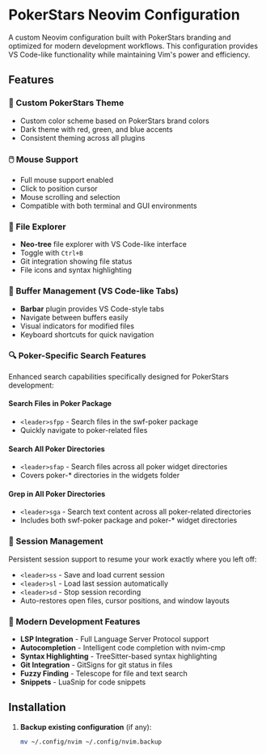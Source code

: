 # PokerStars Neovim Configuration

A custom Neovim configuration built with PokerStars branding and optimized for modern development workflows. This configuration provides VS Code-like functionality while maintaining Vim's power and efficiency.

## Features

### 🎨 Custom PokerStars Theme

- Custom color scheme based on PokerStars brand colors
- Dark theme with red, green, and blue accents
- Consistent theming across all plugins

### 🖱️ Mouse Support

- Full mouse support enabled
- Click to position cursor
- Mouse scrolling and selection
- Compatible with both terminal and GUI environments

### 📁 File Explorer

- **Neo-tree** file explorer with VS Code-like interface
- Toggle with `Ctrl+B`
- Git integration showing file status
- File icons and syntax highlighting

### 📑 Buffer Management (VS Code-like Tabs)

- **Barbar** plugin provides VS Code-style tabs
- Navigate between buffers easily
- Visual indicators for modified files
- Keyboard shortcuts for quick navigation

### 🔍 Poker-Specific Search Features

Enhanced search capabilities specifically designed for PokerStars development:

#### Search Files in Poker Package

- `<leader>sfpp` - Search files in the swf-poker package
- Quickly navigate to poker-related files

#### Search All Poker Directories

- `<leader>sfap` - Search files across all poker widget directories
- Covers poker-\* directories in the widgets folder

#### Grep in All Poker Directories

- `<leader>sga` - Search text content across all poker-related directories
- Includes both swf-poker package and poker-\* widget directories

### 💾 Session Management

Persistent session support to resume your work exactly where you left off:

- `<leader>ss` - Save and load current session
- `<leader>sl` - Load last session automatically
- `<leader>sd` - Stop session recording
- Auto-restores open files, cursor positions, and window layouts

### 🚀 Modern Development Features

- **LSP Integration** - Full Language Server Protocol support
- **Autocompletion** - Intelligent code completion with nvim-cmp
- **Syntax Highlighting** - TreeSitter-based syntax highlighting
- **Git Integration** - GitSigns for git status in files
- **Fuzzy Finding** - Telescope for file and text search
- **Snippets** - LuaSnip for code snippets

## Installation

1. **Backup existing configuration** (if any):
   ```bash
   mv ~/.config/nvim ~/.config/nvim.backup
   ```
